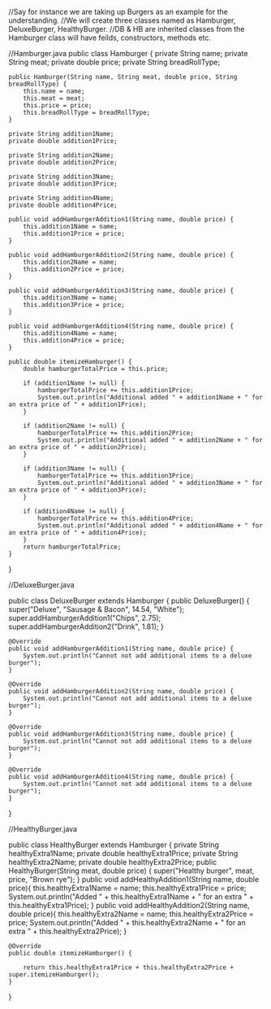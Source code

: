//Say for instance we are taking up Burgers as an example for the understanding. 
//We will create three classes named as Hamburger, DeluxeBurger, HealthyBurger.
//DB & HB are inherited classes from the Hamburger class will have feilds, constructors, methods etc.

//Hamburger.java
public class Hamburger {
  private String name;
    private String meat;
    private double price;
    private String breadRollType;

    public Hamburger(String name, String meat, double price, String breadRollType) {
        this.name = name;
        this.meat = meat;
        this.price = price;
        this.breadRollType = breadRollType;
    }

    private String addition1Name;
    private double addition1Price;

    private String addition2Name;
    private double addition2Price;

    private String addition3Name;
    private double addition3Price;

    private String addition4Name;
    private double addition4Price;

    public void addHamburgerAddition1(String name, double price) {
        this.addition1Name = name;
        this.addition1Price = price;
    }

    public void addHamburgerAddition2(String name, double price) {
        this.addition2Name = name;
        this.addition2Price = price;
    }

    public void addHamburgerAddition3(String name, double price) {
        this.addition3Name = name;
        this.addition3Price = price;
    }

    public void addHamburgerAddition4(String name, double price) {
        this.addition4Name = name;
        this.addition4Price = price;
    }

    public double itemizeHamburger() {
        double hamburgerTotalPrice = this.price;

        if (addition1Name != null) {
            hamburgerTotalPrice += this.addition1Price;
            System.out.println("Additional added " + addition1Name + " for an extra price of " + addition1Price);
        }

        if (addition2Name != null) {
            hamburgerTotalPrice += this.addition2Price;
            System.out.println("Additional added " + addition2Name + " for an extra price of " + addition2Price);
        }

        if (addition3Name != null) {
            hamburgerTotalPrice += this.addition3Price;
            System.out.println("Additional added " + addition3Name + " for an extra price of " + addition3Price);
        }

        if (addition4Name != null) {
            hamburgerTotalPrice += this.addition4Price;
            System.out.println("Additional added " + addition4Name + " for an extra price of " + addition4Price);
        }
        return hamburgerTotalPrice;
    }
}


//DeluxeBurger.java

public class DeluxeBurger extends Hamburger {
    public DeluxeBurger() {
        super("Deluxe", "Sausage & Bacon", 14.54, "White");
        super.addHamburgerAddition1("Chips", 2.75);
        super.addHamburgerAddition2("Drink", 1.81);
    }

    @Override
    public void addHamburgerAddition1(String name, double price) {
        System.out.println("Cannot not add additional items to a deluxe burger");
    }

    @Override
    public void addHamburgerAddition2(String name, double price) {
        System.out.println("Cannot not add additional items to a deluxe burger");
    }

    @Override
    public void addHamburgerAddition3(String name, double price) {
        System.out.println("Cannot not add additional items to a deluxe burger");
    }

    @Override
    public void addHamburgerAddition4(String name, double price) {
        System.out.println("Cannot not add additional items to a deluxe burger");
    }

}

//HealthyBurger.java 

public class HealthyBurger extends Hamburger {
    private String healthyExtra1Name;
    private double healthyExtra1Price;
    private String healthyExtra2Name;
    private double healthyExtra2Price;
    public HealthyBurger(String meat, double price) {
        super("Healthy burger", meat, price, "Brown rye");
    }
    public void addHealthyAddition1(String name, double price){
        this.healthyExtra1Name = name;
        this.healthyExtra1Price = price;
        System.out.println("Added " + this.healthyExtra1Name + " for an extra "
                + this.healthyExtra1Price);
    }
    public void addHealthyAddition2(String name, double price){
        this.healthyExtra2Name = name;
        this.healthyExtra2Price = price;
        System.out.println("Added " + this.healthyExtra2Name + " for an extra "
                + this.healthyExtra2Price);
    }
    
    @Override
    public double itemizeHamburger() {
 
        return this.healthyExtra1Price + this.healthyExtra2Price + super.itemizeHamburger();
    }
}

